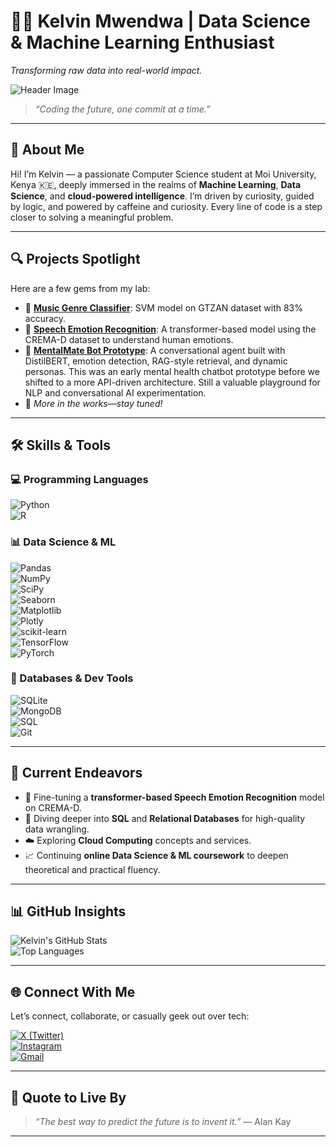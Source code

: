 # 👨‍💻 Kelvin Mwendwa | Data Science & Machine Learning Enthusiast  
*Transforming raw data into real-world impact.*

![Header Image](https://images.unsplash.com/photo-1519389950473-47ba0277781c?auto=format&fit=crop&w=1350&q=80)

> *“Coding the future, one commit at a time.”*

---

## 🚀 About Me

Hi! I’m Kelvin — a passionate Computer Science student at Moi University, Kenya 🇰🇪, deeply immersed in the realms of **Machine Learning**, **Data Science**, and **cloud-powered intelligence**. I’m driven by curiosity, guided by logic, and powered by caffeine and curiosity. Every line of code is a step closer to solving a meaningful problem.

---

## 🔍 Projects Spotlight

Here are a few gems from my lab:

- 🎵 [**Music Genre Classifier**](https://github.com/kelvin17-glitch/ML-Audio): SVM model on GTZAN dataset with 83% accuracy.  
- 🎤 [**Speech Emotion Recognition**](https://github.com/kelvin17-glitch/emotion_recognition): A transformer-based model using the CREMA-D dataset to understand human emotions.
- 🧠 [**MentalMate Bot Prototype**](https://github.com/kelvin17-glitch/mentalheath_bot): A conversational agent built with DistilBERT, emotion detection, RAG-style retrieval, and dynamic personas. This was an early mental health chatbot prototype before we shifted to a more API-driven architecture. Still a valuable playground for NLP and conversational AI experimentation.
- 🤖 *More in the works—stay tuned!*

---

## 🛠️ Skills & Tools

### 💻 Programming Languages
![Python](https://img.shields.io/badge/-Python-3776AB?style=for-the-badge&logo=python&logoColor=white)  
![R](https://img.shields.io/badge/-R-276DC3?style=for-the-badge&logo=r&logoColor=white)

### 📊 Data Science & ML
![Pandas](https://img.shields.io/badge/-Pandas-150458?style=for-the-badge&logo=pandas&logoColor=white)  
![NumPy](https://img.shields.io/badge/-NumPy-013243?style=for-the-badge&logo=numpy&logoColor=white)  
![SciPy](https://img.shields.io/badge/-SciPy-8CAAE6?style=for-the-badge&logo=scipy&logoColor=white)  
![Seaborn](https://img.shields.io/badge/-Seaborn-0D76A8?style=for-the-badge&logo=seaborn&logoColor=white)  
![Matplotlib](https://img.shields.io/badge/-Matplotlib-11557C?style=for-the-badge&logo=matplotlib&logoColor=white)  
![Plotly](https://img.shields.io/badge/-Plotly-3F4F75?style=for-the-badge&logo=plotly&logoColor=white)  
![scikit-learn](https://img.shields.io/badge/-Scikit--Learn-F7931E?style=for-the-badge&logo=scikit-learn&logoColor=white)  
![TensorFlow](https://img.shields.io/badge/-TensorFlow-FF6F00?style=for-the-badge&logo=tensorflow&logoColor=white)  
![PyTorch](https://img.shields.io/badge/-PyTorch-EE4C2C?style=for-the-badge&logo=pytorch&logoColor=white)

### 💾 Databases & Dev Tools
![SQLite](https://img.shields.io/badge/-SQLite-003B57?style=for-the-badge&logo=sqlite&logoColor=white)  
![MongoDB](https://img.shields.io/badge/-MongoDB-47A248?style=for-the-badge&logo=mongodb&logoColor=white)  
![SQL](https://img.shields.io/badge/-SQL-4479A1?style=for-the-badge&logo=postgresql&logoColor=white)  
![Git](https://img.shields.io/badge/-Git-F05032?style=for-the-badge&logo=git&logoColor=white)

---

## 🎯 Current Endeavors

- 🤖 Fine-tuning a **transformer-based Speech Emotion Recognition** model on CREMA-D.
- 🧠 Diving deeper into **SQL** and **Relational Databases** for high-quality data wrangling.
- ☁️ Exploring **Cloud Computing** concepts and services.
- 📈 Continuing **online Data Science & ML coursework** to deepen theoretical and practical fluency.

---

## 📊 GitHub Insights

![Kelvin's GitHub Stats](https://github-readme-stats.vercel.app/api?username=kelvin17-glitch&show_icons=true&count_private=true&theme=radical)  
![Top Languages](https://github-readme-stats.vercel.app/api/top-langs/?username=kelvin17-glitch&layout=compact&theme=radical)

---

## 🌐 Connect With Me

Let’s connect, collaborate, or casually geek out over tech:

[![X (Twitter)](https://img.shields.io/badge/-@its_kelvin17-1DA1F2?style=for-the-badge&logo=twitter&logoColor=white)](https://twitter.com/its_kelvin17)  
[![Instagram](https://img.shields.io/badge/-@mwndwa._-E4405F?style=for-the-badge&logo=instagram&logoColor=white)](https://instagram.com/mwndwa._)  
[![Gmail](https://img.shields.io/badge/-kelvinmwendwa290505@gmail.com-D14836?style=for-the-badge&logo=gmail&logoColor=white)](mailto:kelvin17.glitch@gmail.com)

---

## 💬 Quote to Live By

> *“The best way to predict the future is to invent it.”* — Alan Kay

---
